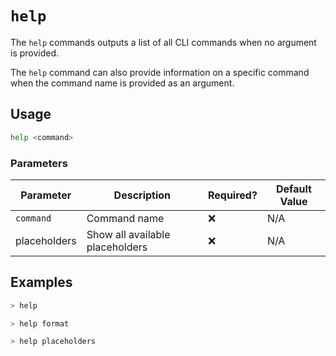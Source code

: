 # `help`

The `help` commands outputs a list of all CLI commands when no argument is provided.

The `help` command can also provide information on a specific command when the command name is provided as an argument.

## Usage

```bash
help <command>
```

### Parameters

| Parameter      | Description                     | Required? |  Default Value |
|----------------|---------------------------------|-----------|---------------|
| `command`      | Command name                    | ❌         |            N/A |
| placeholders   | Show all available placeholders | ❌         |            N/A |


## Examples

```bash title="Show all help options"
> help
```

```bash title="Show help for the format command"
> help format
```


```bash title="Show all available placeholders"
> help placeholders
```
